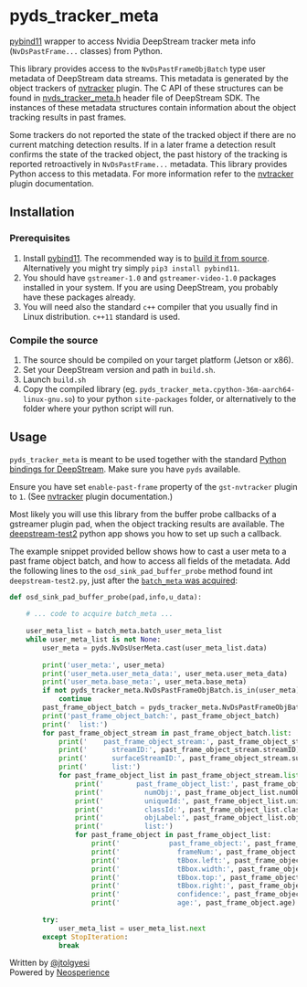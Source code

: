 # pyds_tracker_meta

[pybind11](https://github.com/pybind/pybind11) wrapper to access Nvidia DeepStream tracker meta info (`NvDsPastFrame...` classes) from Python.

This library provides access to the `NvDsPastFrameObjBatch` type user metadata of DeepStream data streams. This metadata is generated by the object trackers of [nvtracker](https://docs.nvidia.com/metropolis/deepstream/dev-guide/#page/DeepStream%20Plugins%20Development%20Guide/deepstream_plugin_details.3.02.html#) plugin. The C API of these structures can be found in [nvds_tracker_meta.h](https://docs.nvidia.com/metropolis/deepstream/dev-guide/DeepStream_Development_Guide/baggage/nvds__tracker__meta_8h.html) header file of DeepStream SDK. The instances of these metadata structures contain information about the object tracking results in past frames. 

Some trackers do not reported the state of the tracked object if there are no current matching detection results. If in a later frame a detection result confirms the state of the tracked object, the past history of the tracking is reported retroactively in `NvDsPastFrame...` metadata. This library provides Python access to this metadata. For more information refer to the [nvtracker](https://docs.nvidia.com/metropolis/deepstream/dev-guide/#page/DeepStream%20Plugins%20Development%20Guide/deepstream_plugin_details.3.02.html#) plugin documentation.

## Installation

### Prerequisites

1. Install [pybind11](https://github.com/pybind/pybind11). The recommended way is to [build it from source](https://pybind11.readthedocs.io/en/stable/basics.html?highlight=install#compiling-the-test-cases). Alternatively you might try simply `pip3 install pybind11`.
2. You should have `gstreamer-1.0` and `gstreamer-video-1.0` packages installed in your system. If you are using DeepStream, you probably have these packages already.
3. You will need also the standard `c++` compiler that you usually find in Linux distribution. `c++11` standard is used.

### Compile the source

1. The source should be compiled on your target platform (Jetson or x86).
2. Set your DeepStream version and path in `build.sh`.
3. Launch `build.sh`
4. Copy the compiled library (eg. `pyds_tracker_meta.cpython-36m-aarch64-linux-gnu.so`) to your python `site-packages` folder, or alternatively to the folder where your python script will run.

## Usage

`pyds_tracker_meta` is meant to be used together with the standard [Python bindings for DeepStream](https://github.com/NVIDIA-AI-IOT/deepstream_python_apps). Make sure you have `pyds` available.

Ensure you have set `enable-past-frame` property of the `gst-nvtracker` plugin to `1`. (See [nvtracker](https://docs.nvidia.com/metropolis/deepstream/dev-guide/#page/DeepStream%20Plugins%20Development%20Guide/deepstream_plugin_details.3.02.html#) plugin documentation.)

Most likely you will use this library from the buffer probe callbacks of a gstreamer plugin pad, when the object tracking results are available. The [deepstream-test2](https://github.com/NVIDIA-AI-IOT/deepstream_python_apps/tree/master/apps/deepstream-test2) python app shows you how to set up such a callback. 

The example snippet provided bellow shows how to cast a user meta to a past frame object batch, and how to access all fields of the metadata. Add the following lines to the `osd_sink_pad_buffer_probe` method found int `deepstream-test2.py`, just after the [`batch_meta` was acquired](https://github.com/NVIDIA-AI-IOT/deepstream_python_apps/blob/2931f6b295b58aed15cb29074d13763c0f8d47be/apps/deepstream-test2/deepstream_test_2.py#L61):

```python
def osd_sink_pad_buffer_probe(pad,info,u_data):
    
    # ... code to acquire batch_meta ...
    
    user_meta_list = batch_meta.batch_user_meta_list
    while user_meta_list is not None:
        user_meta = pyds.NvDsUserMeta.cast(user_meta_list.data)
        
        print('user_meta:', user_meta)
        print('user_meta.user_meta_data:', user_meta.user_meta_data)
        print('user_meta.base_meta:', user_meta.base_meta)
        if not pyds_tracker_meta.NvDsPastFrameObjBatch.is_in(user_meta):
            continue
        past_frame_object_batch = pyds_tracker_meta.NvDsPastFrameObjBatch.from_user_meta(user_meta)
        print('past_frame_object_batch:', past_frame_object_batch)
        print('  list:')
        for past_frame_object_stream in past_frame_object_batch.list:
            print('    past_frame_object_stream:', past_frame_object_stream)
            print('      streamID:', past_frame_object_stream.streamID)
            print('      surfaceStreamID:', past_frame_object_stream.surfaceStreamID)
            print('      list:')
            for past_frame_object_list in past_frame_object_stream.list:
                print('        past_frame_object_list:', past_frame_object_list)
                print('          numObj:', past_frame_object_list.numObj)
                print('          uniqueId:', past_frame_object_list.uniqueId)
                print('          classId:', past_frame_object_list.classId)
                print('          objLabel:', past_frame_object_list.objLabel)
                print('          list:')
                for past_frame_object in past_frame_object_list:
                    print('            past_frame_object:', past_frame_object)
                    print('              frameNum:', past_frame_object.frameNum)
                    print('              tBbox.left:', past_frame_object.tBbox.left)
                    print('              tBbox.width:', past_frame_object.tBbox.width)
                    print('              tBbox.top:', past_frame_object.tBbox.top)
                    print('              tBbox.right:', past_frame_object.tBbox.height)
                    print('              confidence:', past_frame_object.confidence)
                    print('              age:', past_frame_object.age)
        
        try:
            user_meta_list = user_meta_list.next
        except StopIteration:
            break
```

Written by [@jtolgyesi](http://twitter.com/jtolgyesi)<br/>
Powered by [Neosperience](https://www.neosperience.com)
